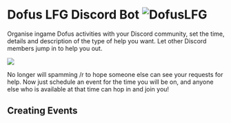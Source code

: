 # Dofus LFG Discord Bot ![DofusLFG](https://i.imgur.com/nnCg0lD.png)
Organise ingame Dofus activities with your Discord community, set the time, details and description of the type of help you want. 
Let other Discord members jump in to help you out.  

[<img src="https://i.imgur.com/gPdFMIN.png">](https://discord.com/api/oauth2/authorize?client_id=1112419871557431297&permissions=2415938640&scope=bot)

No longer will spamming /r to hope someone else can see your requests for help. Now just schedule an event for the time you will be on, and anyone else who is available at that time can hop in and join you!   

## Creating Events

